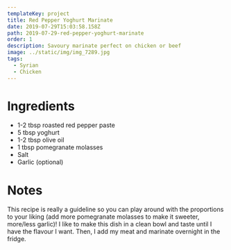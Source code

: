 ```yaml
---
templateKey: project
title: Red Pepper Yoghurt Marinate
date: 2019-07-29T15:03:58.158Z
path: 2019-07-29-red-pepper-yoghurt-marinate
order: 1
description: Savoury marinate perfect on chicken or beef
image: ../static/img/img_7289.jpg
tags:
  - Syrian
  - Chicken
---
```

# Ingredients

* 1-2 tbsp roasted red pepper paste
* 5 tbsp yoghurt
* 1-2 tbsp olive oil
* 1 tbsp pomegranate molasses
* Salt
* Garlic (optional)

# Notes

This recipe is really a guideline so you can play around with the proportions to your liking (add more pomegranate molasses to make it sweeter, more/less garlic)! I like to make this dish in a clean bowl and taste until I have the flavour I want. Then, I add my meat and marinate overnight in the fridge.
